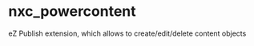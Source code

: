 nxc_powercontent
================

eZ Publish extension, which allows to create/edit/delete content objects